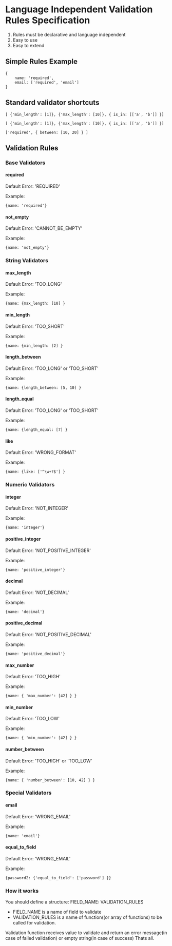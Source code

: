 Language Independent Validation Rules Specification
===================================================

1. Rules must be declarative and language independent
2. Easy to use
3. Easy to extend

## Simple Rules Example ##
    {
        name: 'required', 
        email: ['required', 'email'] 
    }

## Standard validator shortcuts ##

    [ {'min_length': [1]}, {'max_length': [10]}, { is_in: [['a', 'b']] }]
    
    [ {'min_length': [1]}, {'max_length': [10]}, { is_in: [['a', 'b']] }]
    
    ['required', { between: [10, 20] } ]

## Validation Rules ##

### Base Validators ###
#### required ####
Default Error: 'REQUIRED'

Example:
    
    {name: 'required'}

#### not_empty ####
Default Error: 'CANNOT_BE_EMPTY'

Example:
    
    {name: 'not_empty'}

### String Validators ###
#### max_length  ####
Default Error: 'TOO_LONG'

Example:
    
    {name: {max_length: [10] }

#### min_length ####
Default Error: 'TOO_SHORT'

Example:
    
    {name: {min_length: [2] }

#### length_between ####
Default Error: 'TOO_LONG' or 'TOO_SHORT'

Example:
    
    {name: {length_between: [5, 10] }

#### length_equal ####
Default Error: 'TOO_LONG' or 'TOO_SHORT'

Example:
    
    {name: {length_equal: [7] }

#### like ####
Default Error: 'WRONG_FORMAT'

Example:
    
    {name: {like: ['^\w+?$'] }

### Numeric Validators ###
#### integer ####
Default Error: 'NOT_INTEGER'

Example:
    
    {name: 'integer'}

#### positive_integer ####
Default Error: 'NOT_POSITIVE_INTEGER'

Example:
    
    {name: 'positive_integer'}


#### decimal ####
Default Error: 'NOT_DECIMAL'

Example:
    
    {name: 'decimal'}

#### positive_decimal ####
Default Error: 'NOT_POSITIVE_DECIMAL'

Example:
    
    {name: 'positive_decimal'}

#### max_number ####
Default Error: 'TOO_HIGH'

Example:
    
    {name: { 'max_number': [42] } }

#### min_number ####
Default Error: 'TOO_LOW'

Example:
    
    {name: { 'min_number': [42] } }

#### number_between ####
Default Error: 'TOO_HIGH' or 'TOO_LOW'

Example:
    
    {name: { 'number_between': [10, 42] } }

###  Special Validators ###
#### email ####
Default Error: 'WRONG_EMAIL'

Example:
    
    {name: 'email'}

#### equal_to_field ####
Default Error: 'WRONG_EMAIL'

Example:
    
    {password2: {'equal_to_field': ['password'] }}

### How it works ###
You should define a structure: 
    FIELD_NAME: VALIDATION_RULES
* FIELD_NAME is a name of field to validate
* VALIDATION_RULES is a name of function((or array of functions) to be called for validation.

Validation function receives value to validate and return an error message(in case of failed validation) or empty string(in case of success)
Thats all.
